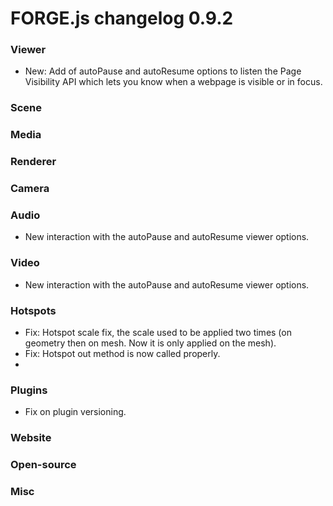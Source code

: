 # FORGE.js changelog 0.9.2

### Viewer

- New: Add of autoPause and autoResume options to listen the Page Visibility API which lets you know when a webpage is visible or in focus.

### Scene


### Media


### Renderer


### Camera


### Audio

- New interaction with the autoPause and autoResume viewer options.

### Video

- New interaction with the autoPause and autoResume viewer options.

### Hotspots

- Fix: Hotspot scale fix, the scale used to be applied two times (on geometry then on mesh. Now it is only applied on the mesh).
- Fix: Hotspot out method is now called properly.
- 

### Plugins

- Fix on plugin versioning.

### Website


### Open-source


### Misc

